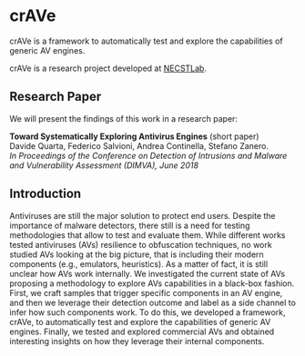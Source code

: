 # crAVe

crAVe is a framework to automatically test and explore the capabilities of generic AV engines.

crAVe is a research project developed at [NECSTLab](http://necst.it).

## Research Paper

We will present the findings of this work in a research paper:

**Toward Systematically Exploring Antivirus Engines** (short paper)   
Davide Quarta, Federico Salvioni, Andrea Continella, Stefano Zanero.   
*In Proceedings of the Conference on Detection of Intrusions and Malware and Vulnerability Assessment (DIMVA), June 2018*

## Introduction

Antiviruses are still the major solution to protect end users. Despite the importance
of malware detectors, there still is a need for testing methodologies that allow to
test and evaluate them.
While different works tested antiviruses (AVs) resilience to obfuscation techniques, no work studied 
AVs looking at the big picture, that is including their modern components (e.g., emulators, heuristics).
As a matter of fact, it is still unclear how AVs work internally.
We investigated the current state of AVs proposing a methodology to explore AVs capabilities in
a black-box fashion. First, we craft samples that trigger specific components in an AV engine,
and then we leverage their detection outcome and label as a side channel to infer how such
components work.
To do this, we developed a framework, crAVe, to automatically test and explore the capabilities of
generic AV engines. Finally, we tested and explored commercial AVs and obtained interesting insights
on how they leverage their internal components.
